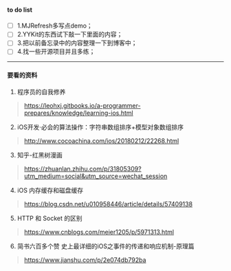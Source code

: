 #### to do list
- [ ] 1.MJRefresh多写点demo；
- [ ] 2.YYKit的东西试下敲一下里面的内容；
- [ ] 3.把以前备忘录中的内容整理一下到博客中；
- [ ] 4.找一些开源项目并且多练；
---
#### 要看的资料

1. 程序员的自我修养
> https://leohxj.gitbooks.io/a-programmer-prepares/knowledge/learning-ios.html

2. iOS开发·必会的算法操作：字符串数组排序+模型对象数组排序
> http://www.cocoachina.com/ios/20180212/22268.html

3. 知乎-红黑树漫画
> https://zhuanlan.zhihu.com/p/31805309?utm_medium=social&utm_source=wechat_session

4. iOS 内存缓存和磁盘缓存
> https://blog.csdn.net/u010958446/article/details/57409138

5. HTTP 和 Socket 的区别
> https://www.cnblogs.com/meier1205/p/5971313.html

6. 简书六百多个赞 史上最详细的iOS之事件的传递和响应机制-原理篇
> https://www.jianshu.com/p/2e074db792ba